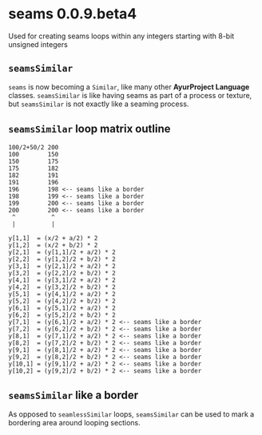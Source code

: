 # seams 0.0.9.beta4
Used for creating seams loops within any integers starting with 8-bit unsigned integers
## `seamsSimilar`
`seams` is now becoming a `Similar`, like many other <b>AyurProject Language</b> classes. `seamsSimilar` is like having seams as part of a process or texture, but `seamsSimilar` is not exactly like a seaming process.
## `seamsSimilar` loop matrix outline
```
100/2+50/2 200 
100        150 
150        175 
175        182 
182        191 
191        196
196        198 <-- seams like a border
198        199 <-- seams like a border
199        200 <-- seams like a border
200        200 <-- seams like a border
 ^          ^
 |          |   
```
```
y[1,1]  = (x/2 + a/2) * 2
y[1,2]  = (x/2 + b/2) * 2
y[2,1]  = (y[1,1]/2 + a/2) * 2
y[2,2]  = (y[1,2]/2 + b/2) * 2
y[3,1]  = (y[2,1]/2 + a/2) * 2
y[3,2]  = (y[2,2]/2 + b/2) * 2
y[4,1]  = (y[3,1]/2 + a/2) * 2
y[4,2]  = (y[3,2]/2 + b/2) * 2
y[5,1]  = (y[4,1]/2 + a/2) * 2
y[5,2]  = (y[4,2]/2 + b/2) * 2
y[6,1]  = (y[5,1]/2 + a/2) * 2
y[6,2]  = (y[5,2]/2 + b/2) * 2
y[7,1]  = (y[6,1]/2 + a/2) * 2 <-- seams like a border
y[7,2]  = (y[6,2]/2 + b/2) * 2 <-- seams like a border
y[8,1]  = (y[7,1]/2 + a/2) * 2 <-- seams like a border
y[8,2]  = (y[7,2]/2 + b/2) * 2 <-- seams like a border
y[9,1]  = (y[8,1]/2 + a/2) * 2 <-- seams like a border
y[9,2]  = (y[8,2]/2 + b/2) * 2 <-- seams like a border
y[10,1] = (y[9,1]/2 + a/2) * 2 <-- seams like a border
y[10,2] = (y[9,2]/2 + b/2) * 2 <-- seams like a border
```
## `seamsSimilar` like a border
As opposed to `seamlessSimilar` loops, `seamsSimilar` can be used to mark a bordering area around looping sections.